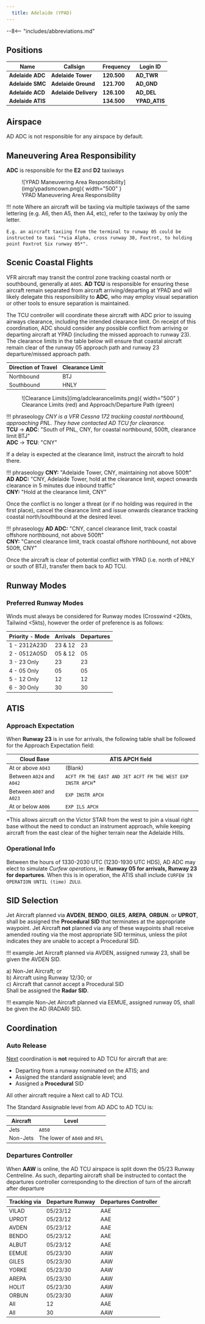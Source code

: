 ```yaml
---
  title: Adelaide (YPAD)
---
```


--8<-- "includes/abbreviations.md"

## Positions

| Name               | Callsign       | Frequency        | Login ID                         |
| ------------------ | -------------- | ---------------- | ---------------------------------------- |
| **Adelaide ADC**    | **Adelaide Tower**   | **120.500**          | **AD_TWR**                                   |
| **Adelaide SMC**    | **Adelaide Ground**  | **121.700**          | **AD_GND**                                   |
| **Adelaide ACD**         | **Adelaide Delivery** | **126.100**          | **AD_DEL**                                   |
| **Adelaide ATIS**        |                | **134.500**         | **YPAD_ATIS**                                |

## Airspace
AD ADC is not responsible for any airspace by default.

## Maneuvering Area Responsibility
**ADC** is responsible for the **E2** and **D2** taxiways

<figure markdown>
![YPAD Maneuvering Area Responsibility](img/ypadsmcown.png){ width="500" }
  <figcaption>YPAD Maneuvering Area Responsibility</figcaption>
</figure>

!!! note
    Where an aircraft will be taxiing via multiple taxiways of the same lettering (e.g. A6, then A5, then A4, etc), refer to the taxiway by only the letter.  

    E.g. an aircraft taxiing from the terminal to runway 05 could be instructed to taxi "*via Alpha, cross runway 30, Foxtrot, to holding point Foxtrot Six runway 05*".

## Scenic Coastal Flights
VFR aircraft may transit the control zone tracking coastal north or southbound, generally at `A005`. **AD TCU** is responsible for ensuring these aircraft remain separated from aircraft arriving/departing at YPAD and will likely delegate this responsibility to **ADC**, who may employ visual separation or other tools to ensure separation is maintained.  

The TCU controller will coordinate these aircraft with ADC prior to issuing airways clearance, including the intended clearance limit. On receipt of this coordination, ADC should consider any possible conflict from arriving or departing aircraft at YPAD (including the missed approach to runway 23).  The clearance limits in the table below will ensure that coastal aircraft remain clear of the runway 05 approach path and runway 23 departure/missed approach path. 

| Direction of Travel | Clearance Limit |
| --- | --- |
| Northbound | BTJ |
| Southbound | HNLY |

<figure markdown>
![Clearance Limits](img/adclearancelimits.png){ width="500" }
  <figcaption>Clearance Limits (red) and Approach/Departure Path (green)</figcaption>
</figure>

!!! phraseology
    *CNY is a VFR Cessna 172 tracking coastal northbound, approaching PNL. They have contacted AD TCU for clearance.*    
    <span class="hotline">**TCU** -> **ADC**</span>: "South of PNL, CNY, for coastal northbound, 500ft, clearance limit BTJ"  
    <span class="hotline">**ADC** -> **TCU**</span>: "CNY"

If a delay is expected at the clearance limit, instruct the aircraft to hold there.

!!! phraseology 
    **CNY:** "Adelaide Tower, CNY, maintaining not above 500ft"  
    **AD ADC:** "CNY, Adelaide Tower, hold at the clearance limit, expect onwards clearance in 5 minutes due inbound traffic"  
    **CNY:** "Hold at the clearance limit, CNY"  

Once the conflict is no longer a threat (or if no holding was required in the first place), cancel the clearance limit and issue onwards clearance tracking coastal north/southbound at the desired level.

!!! phraseology 
    **AD ADC:** "CNY, cancel clearance limit, track coastal offshore northbound, not above 500ft"  
    **CNY:** "Cancel clearance limit, track coastal offshore northbound, not above 500ft, CNY"

Once the aircraft is clear of potential conflict with YPAD (i.e. north of HNLY or south of BTJ), transfer them back to AD TCU.

## Runway Modes
### Preferred Runway Modes
Winds must always be considered for Runway modes (Crosswind <20kts, Tailwind <5kts), however the order of preference is as follows:

| Priority - Mode | Arrivals  | Departures |
| ----------------| --------- | ---------- |
| 1 - 2312A23D    | 23 & 12       | 23        |
| 2 - 0512A05D    | 05 & 12 | 05  |
| 3 - 23 Only    | 23 | 23  |
| 4 - 05 Only     | 05        | 05  |
| 5 - 12 Only     | 12 | 12         |
| 6 - 30 Only     | 30        | 30  |

## ATIS
### Approach Expectation
When **Runway 23** is in use for arrivals, the following table shall be followed for the Approach Expectation field:

| Cloud Base            | ATIS APCH field      |
| ------------------ | -------------- |
| At or above `A043`   | (Blank)  |
| Between `A024` and `A042`   | `ACFT FM THE EAST AND JET ACFT FM THE WEST EXP INSTR APCH`\*  |
| Between `A007` and `A023`  | `EXP INSTR APCH`  |
| At or below `A006`  | `EXP ILS APCH`  |

\*This allows aircraft on the Victor STAR from the west to join a visual right base without the need to conduct an instrument approach, while keeping aircraft from the east clear of the higher terrain near the Adelaide Hills.

### Operational Info
Between the hours of 1330-2030 UTC (1230-1930 UTC HDS), AD ADC may elect to simulate *Curfew operations*, ie: **Runway 05 for arrivals, Runway 23 for departures**. When this is in operation, the ATIS shall include `CURFEW IN OPERATION UNTIL (time) ZULU`.

## SID Selection
Jet Aircraft planned via **AVDEN**, **BENDO**, **GILES**, **AREPA**, **ORBUN**. or **UPROT**, shall be assigned the **Procedural SID** that terminates at the appropriate waypoint. Jet Aircraft **not** planned via any of these waypoints shall receive amended routing via the most appropriate SID terminus, unless the pilot indicates they are unable to accept a Procedural SID.

!!! example
    Jet Aircraft planned via AVDEN, assigned runway 23, shall be given the AVDEN SID.

a) Non-Jet Aircraft; or  
b) Aircraft using Runway 12/30; or  
c) Aircraft that cannot accept a Procedural SID  
Shall be assigned the **Radar SID**.

!!! example
    Non-Jet Aircraft planned via EEMUE, assigned runway 05, shall be given the AD (RADAR) SID.

## Coordination
### Auto Release
[Next](../../controller-skills/coordination.md#next) coordination is **not** required to AD TCU for aircraft that are:   

  - Departing from a runway nominated on the ATIS; and  
  - Assigned the standard assignable level; and  
  - Assigned a **Procedural** SID

All other aircraft require a Next call to AD TCU.

The Standard Assignable level from AD ADC to AD TCU is:  

| Aircraft | Level |
| -------- | ----- |
| Jets | `A050` |
| Non-Jets | The lower of `A040` and `RFL` |

### Departures Controller
When **AAW** is online, the AD TCU airspace is split down the 05/23 Runway Centreline. As such, departing aircraft shall be instructed to contact the departures controller corresponding to the direction of turn of the aircraft after departure

| Tracking via            | Departure Runway      | Departures Controller        |
| ------------------ | -------------- | ---------------- |
| VILAD   | 05/23/12   | AAE         |
| UPROT    | 05/23/12   | AAE         |
| AVDEN    | 05/23/12   | AAE         |
| BENDO     | 05/23/12 | AAE          | 
| ALBUT    | 05/23/12  | AAE          | 
| EEMUE    | 05/23/30  | AAW          | 
| GILES   | 05/23/30  | AAW          | 
| YORKE    | 05/23/30  | AAW          | 
| AREPA    | 05/23/30  | AAW          | 
| HOLIT    | 05/23/30  | AAW          | 
| ORBUN    | 05/23/30  | AAW          | 
| All   | 12  | AAE          | 
| All   | 30  | AAW          | 